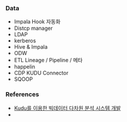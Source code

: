 ### Data
- Impala Hook 자동화
- Distcp manager
- LDAP
- kerberos
- Hive & Impala
- ODW
- ETL Lineage / Pipeline / 메타
- happelin
- CDP KUDU Connector
- SQOOP


### References
- [Kudu를 이용한 빅데이터 다차원 분석 시스템 개발](https://d2.naver.com/helloworld/9099561)
- 
